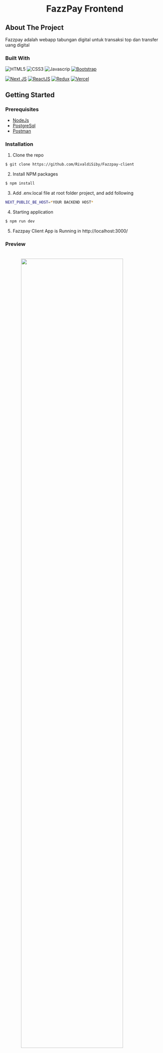 <p align="center">

  <h1 align="center">FazzPay Frontend</h1>

</p>

## About The Project

Fazzpay adalah webapp tabungan digital untuk transaksi top dan transfer uang digital

### Built With

![HTML5](https://img.shields.io/badge/HTML5-E34F26?style=for-the-badge&logo=html5&logoColor=white)
![CSS3](https://img.shields.io/badge/CSS3-1572B6?style=for-the-badge&logo=css3&logoColor=white)
![Javascrip](https://img.shields.io/badge/JavaScript-323330?style=for-the-badge&logo=javascript&logoColor=F7DF1E)
[![Bootstrap](https://img.shields.io/badge/Bootstrap-563D7C?style=for-the-badge&logo=bootstrap&logoColor=white)](https://getbootstrap.com/)
<br>

[![Next JS](https://img.shields.io/badge/Next-black?style=for-the-badge&logo=next.js&logoColor=white)](https://nextjs.org/)
[![ReactJS](https://img.shields.io/badge/React-20232A?style=for-the-badge&logo=react&logoColor=61DAFB)](https://reactjs.org/)
[![Redux](https://img.shields.io/badge/Redux-593D88?style=for-the-badge&logo=redux&logoColor=white)](https://redux.js.org/)
[![Vercel](https://img.shields.io/badge/vercel-%23000000.svg?style=for-the-badge&logo=vercel&logoColor=white)](https://vercel.com/)
<br>

## Getting Started

### Prerequisites

- [NodeJs](https://nodejs.org/)
- [PostgreSql](https://www.postgresql.org/)
- [Postman](https://www.postman.com/)

### Installation

1. Clone the repo

```sh
$ git clone https://github.com/RivaldiSiby/Fazzpay-client
```

2. Install NPM packages

```sh
$ npm install
```

3. Add .env.local file at root folder project, and add following

```sh
NEXT_PUBLIC_BE_HOST=*YOUR BACKEND HOST*
```

4. Starting application

```sh
$ npm run dev
```

5. Fazzpay Client App is Running in http://localhost:3000/

### Preview

<div style="display:flex, flex-direction: column" >

<img src="https://res.cloudinary.com/rivaldev/image/upload/v1658943180/screen%20shot/screencapture-fazzpayapps-vercel-app-2022-07-28-01_20_57_xl1pqc.png" style="margin:20 10%;width: 80%">
<img src="https://res.cloudinary.com/rivaldev/image/upload/v1658943179/screen%20shot/screencapture-fazzpayapps-vercel-app-register-2022-07-28-01_22_43_jiidds.png" style="margin:20 10%;width: 80%">

<img src="https://res.cloudinary.com/rivaldev/image/upload/v1658943179/screen%20shot/screencapture-fazzpayapps-vercel-app-login-2022-07-28-01_21_35_u1wuv8.png" style="margin:20 10%;width: 80%">
<img src="https://res.cloudinary.com/rivaldev/image/upload/v1658943380/screen%20shot/screencapture-fazzpayapps-vercel-app-home-2022-07-28-01_28_06_jxrctz.png" style="margin:20 10%;width: 80%">
<img src="https://res.cloudinary.com/rivaldev/image/upload/v1658943179/screen%20shot/screencapture-fazzpayapps-vercel-app-transfer-2022-07-28-01_25_30_donzvn.png" style="margin:20 10%;width: 80%">
<img src="https://res.cloudinary.com/rivaldev/image/upload/v1658943179/screen%20shot/screencapture-fazzpayapps-vercel-app-transfer-fc4626c5-7153-4257-9481-7a1b5de63660-2022-07-28-01_26_27_phso0n.png" style="margin:20 10%;width: 80%">
<img src="https://res.cloudinary.com/rivaldev/image/upload/v1658943179/screen%20shot/screencapture-fazzpayapps-vercel-app-transfer-fc4626c5-7153-4257-9481-7a1b5de63660-2022-07-28-01_27_05_hzpjmi.png" style="margin:20 10%;width: 80%">

</div>
